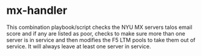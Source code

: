 # mx-handler

This combination playbook/script checks the NYU MX servers talos email score
and if any are listed as poor, checks to make sure more than one server is in service and then 
modifies the F5 LTM pools to take them out of service. It will always leave at least one server 
in service.
